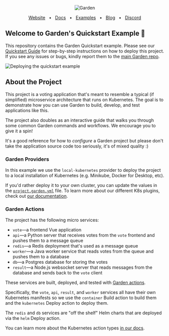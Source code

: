 <p align="center">
  <picture>
    <source media="(prefers-color-scheme: dark)" srcset="https://github-production-user-asset-6210df.s3.amazonaws.com/658727/272340510-34957be5-7318-4473-8141-2751ca571c4f.png">
    <source media="(prefers-color-scheme: light)" srcset="https://github-production-user-asset-6210df.s3.amazonaws.com/658727/272340472-ad8d7a46-ef85-47ea-9129-d815206ed2f6.png">
    <img alt="Garden" src="https://github-production-user-asset-6210df.s3.amazonaws.com/658727/272340472-ad8d7a46-ef85-47ea-9129-d815206ed2f6.png">
  </picture>
</p>
<div align="center">
  <a href="https://garden.io/?utm_source=github-quickstart">Website</a>
  <span>&nbsp;&nbsp;•&nbsp;&nbsp;</span>
  <a href="https://docs.garden.io/?utm_source=github-quickstart">Docs</a>
  <span>&nbsp;&nbsp;•&nbsp;&nbsp;</span>
  <a href="https://github.com/garden-io/garden/tree/0.13.21/examples">Examples</a>
  <span>&nbsp;&nbsp;•&nbsp;&nbsp;</span>
  <a href="https://garden.io/blog/?utm_source=github-quickstart">Blog</a>
  <span>&nbsp;&nbsp;•&nbsp;&nbsp;</span>
  <a href="https://go.garden.io/discord">Discord</a>
</div>

## Welcome to Garden's Quickstart Example 👋

This repository contains the Garden Quickstart example. Please see our [Quickstart Guide](https://docs.garden.io/getting-started/quickstart) for step-by-step instructions on how to deploy this project. If you see any issues or bugs, kindly report them to the [main Garden repo](https://github.com/garden-io/garden/issues/new).

![Deploying the quickstart example](https://github.com/user-attachments/assets/80425cc0-2501-4516-bb4c-1ea87a5416cf)

## About the Project

This project is a voting application that's meant to resemble a typical (if simplified) microservice architecture that runs on Kubernetes. The goal is to demonstrate how you can use Garden to build, develop, and test applications like this.

The project also doubles as an interactive guide that walks you through some common Garden commands and workflows. We encourage you to give it a spin!

It's a good reference for how to _configure_ a Garden project but please don't take the application source code too seriously, it's of mixed quality :)

### Garden Providers

In this example we use the `local-kubernetes` provider to deploy the project to a local installation of Kubernetes (e.g. Minikube, Docker for Desktop, etc).

If you'd rather deploy it to your own cluster, you can update the values in the [`project.garden.yml`](https://github.com/garden-io/quickstart-example/blob/main/project.garden.yml) file. To learn more about our different K8s plugins, check out [our documentation](https://docs.garden.io/kubernetes-plugins/about).

### Garden Actions

The project has the following micro services:

- `vote`—a frontend Vue application
- `api`—a Python server that receives votes from the `vote` frontend and pushes them to a message queue
- `redis`—a Redis deployment that's used as a message queue
- `worker`—a Java worker service that reads votes from the queue and pushes them to a database
- `db`—a Postgres database for storing the votes
- `result`—a Node.js websocket server that reads messages from the database and sends back to the `vote` client

These services are built, deployed, and tested with [Garden actions](https://docs.garden.io/overview/core-concepts#action).

Specifically, the `vote`, `api`, `result`, and `worker` services all have their own Kubernetes manifests so we use the `container` Build action to build them and the `kubernetes` Deploy action to deploy them.

The `redis` and `db` services are "off the shelf" Helm charts that are deployed via the `helm` Deploy action.

You can learn more about the Kubernetes action types [in our docs](https://docs.garden.io/kubernetes-plugins/actions).
